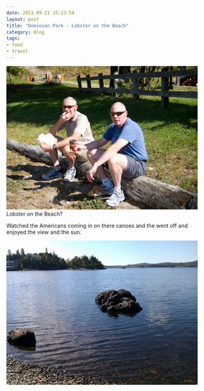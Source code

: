 ```yaml
---
date: 2011-09-21 15:23:54
layout: post
title: "Dominion Park - Lobster on the Beach"
category: Blog
tags:
- food
- travel
---
```


<img src="/images/2011/img_0766.jpg">
Lobster on the Beach?

Watched the Americans coming in on there canoes and the went off and enjoyed the view and the sun.

<img src="/images/2011/imag0018.jpg">

